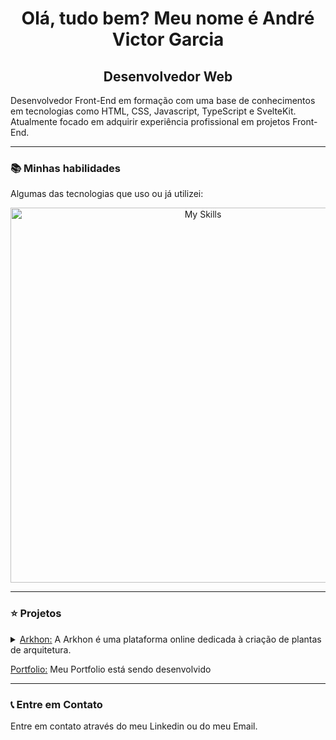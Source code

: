 <h1 align="center">Olá, tudo bem? Meu nome é André Victor Garcia</h1>
<h2 align="center">Desenvolvedor Web</h2>
<p>Desenvolvedor Front-End em formação com uma base de conhecimentos em tecnologias como HTML, CSS, Javascript, TypeScript e SvelteKit. Atualmente focado em adquirir experiência profissional em projetos Front-End.</p>

---

<h3>📚 Minhas habilidades</h3>
<p>Algumas das tecnologias que uso ou já utilizei:</p>
<div align="center"><a href="https://skillicons.dev"><img width="600" src="https://skillicons.dev/icons?i=html,css,tailwindcss,bootstrap,javascript,typescript,svelte,python,php,wordpress&theme=dark&perline=15" alt="My Skills"/></a></div>

--- 

<h3>⭐ Projetos</h3>
<details>
  <summary><a href="https://github.com/swibly">Arkhon:</a> A Arkhon é uma plataforma online dedicada à criação de plantas de arquitetura.</summary>
  
  <p>A Arkhon foi um projeto desenvolvido pela Swibly como um Trabalho de Conclusão de Curso para a ETEC. Esta plataforma consistia na criação de plantas arquitetônicas de maneira digital, sendo possível criar e compartilhar plantas com outros usuários da comunidade.</p>

  <p>Tecnologias utilizadas:</p>
  <ul>
    <li>Sveltekit</li>
    <li>TailwindCSS + DaisyUI</li>
    <li>TypeScript</li>
    <li>FabricJS</li>
  </ul>
</details>

<p><a href="https://fantta.vercel.app">Portfolio:</a> Meu Portfolio está sendo desenvolvido</p>

--- 

<h3>📞 Entre em Contato</h3>
<p>Entre em contato através do meu Linkedin ou do meu Email.</p>

